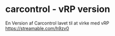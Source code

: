 # carcontrol - vRP version

En Version af Carcontrol lavet til at virke med vRP
https://streamable.com/h9zv0


